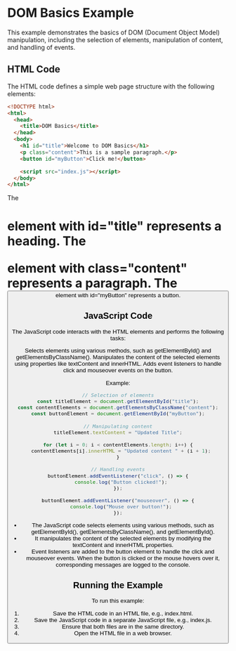 # DOM Basics Example

This example demonstrates the basics of DOM (Document Object Model) manipulation, including the selection of elements, manipulation of content, and handling of events.

## HTML Code

The HTML code defines a simple web page structure with the following elements:

```html
<!DOCTYPE html>
<html>
  <head>
    <title>DOM Basics</title>
  </head>
  <body>
    <h1 id="title">Welcome to DOM Basics</h1>
    <p class="content">This is a sample paragraph.</p>
    <button id="myButton">Click me!</button>

    <script src="index.js"></script>
  </body>
</html>
```

The <h1> element with id="title" represents a heading.
The <p> element with class="content" represents a paragraph.
The <button> element with id="myButton" represents a button.

## JavaScript Code

The JavaScript code interacts with the HTML elements and performs the following tasks:

Selects elements using various methods, such as getElementById() and getElementsByClassName().
Manipulates the content of the selected elements using properties like textContent and innerHTML.
Adds event listeners to handle click and mouseover events on the button.

Example:

```javascript
// Selection of elements
const titleElement = document.getElementById("title");
const contentElements = document.getElementsByClassName("content");
const buttonElement = document.getElementById("myButton");

// Manipulating content
titleElement.textContent = "Updated Title";

for (let i = 0; i < contentElements.length; i++) {
  contentElements[i].innerHTML = "Updated content " + (i + 1);
}

// Handling events
buttonElement.addEventListener("click", () => {
  console.log("Button clicked!");
});

buttonElement.addEventListener("mouseover", () => {
  console.log("Mouse over button!");
});
```

- The JavaScript code selects elements using various methods, such as getElementById(), getElementsByClassName(), and getElementById().
- It manipulates the content of the selected elements by modifying the textContent and innerHTML properties.
- Event listeners are added to the button element to handle the click and mouseover events. When the button is clicked or the mouse hovers over it, corresponding messages are logged to the console.

## Running the Example

To run this example:

1. Save the HTML code in an HTML file, e.g., index.html.
2. Save the JavaScript code in a separate JavaScript file, e.g., index.js.
3. Ensure that both files are in the same directory.
4. Open the HTML file in a web browser.

